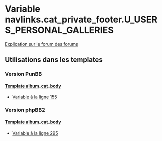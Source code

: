 # Variable navlinks.cat_private_footer.U_USERS_PERSONAL_GALLERIES
[Explication sur le forum des forums](http://forum.forumactif.com/t294113-listing-des-variables#navlinks.cat_private_footer.U_USERS_PERSONAL_GALLERIES)
## Utilisations dans les templates
### Version PunBB
#### [Template album_cat_body](punbb/album_cat_body.md)
* [Variable à la ligne 155](../punbb/album_cat_body.tpl#L155)
### Version phpBB2
#### [Template album_cat_body](subsilver/album_cat_body.md)
* [Variable à la ligne 295](../subsilver/album_cat_body.tpl#L295)